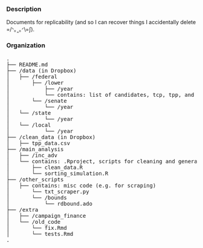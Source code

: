 ### Description
Documents for replicability (and so I can recover things I accidentally delete =/ᐠ｡‸｡ᐟ\\=∫).

### Organization

<pre>
. 
├── README.md 
├── /data (in Dropbox)
│   ├── /federal
│       ├── /lower
│           ├── /year
│           └── contains: list of candidates, tcp, tpp, and two fp .csvs (party-level and candidate-level)
│       └── /senate
│           └── /year
│   └── /state
│           └── /year
│   └── /local
│           └── /year
├── /clean_data (in Dropbox)
│   ├── tpp_data.csv
├── /main_analysis
│   ├── /inc_adv 
│   └── contains: .Rproject, scripts for cleaning and general analysis
│       ├── clean_data.R
│       └── sorting_simulation.R
├── /other_scripts
│   ├── contains: misc code (e.g. for scraping)
│       └── txt_scraper.py 
│       └── /bounds
│           └── rdbound.ado
├── /extra
│   ├── /campaign_finance
│   └── /old_code
│       └── fix.Rmd
│       └── tests.Rmd
.    
</pre>

    

